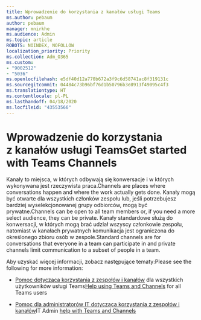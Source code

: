 ```yaml
---
title: Wprowadzenie do korzystania z kanałów usługi Teams
ms.author: pebaum
author: pebaum
manager: mnirkhe
ms.audience: Admin
ms.topic: article
ROBOTS: NOINDEX, NOFOLLOW
localization_priority: Priority
ms.collection: Adm_O365
ms.custom:
- "9002512"
- "5036"
ms.openlocfilehash: e5df40d12a770b672a3f9c6d58741ac8f319131c
ms.sourcegitcommit: 04484c73b96bf76d1b50796b3e8913f49095c4f3
ms.translationtype: HT
ms.contentlocale: pl-PL
ms.lasthandoff: 04/18/2020
ms.locfileid: "43553566"
---
```

# <a name="get-started-with-teams-channels"></a><span data-ttu-id="837b9-102">Wprowadzenie do korzystania z kanałów usługi Teams</span><span class="sxs-lookup"><span data-stu-id="837b9-102">Get started with Teams Channels</span></span>

<span data-ttu-id="837b9-103">Kanały to miejsca, w których odbywają się konwersacje i w których wykonywana jest rzeczywista praca.</span><span class="sxs-lookup"><span data-stu-id="837b9-103">Channels are places where conversations happen and where the work actually gets done.</span></span> <span data-ttu-id="837b9-104">Kanały mogą być otwarte dla wszystkich członków zespołu lub, jeśli potrzebujesz bardziej wyselekcjonowanej grupy odbiorców, mogą być prywatne.</span><span class="sxs-lookup"><span data-stu-id="837b9-104">Channels can be open to all team members or, if you need a more select audience, they can be private.</span></span> <span data-ttu-id="837b9-105">Kanały standardowe służą do konwersacji, w których mogą brać udział wszyscy członkowie zespołu, natomiast w kanałach prywatnych komunikacja jest ograniczona do określonego zbioru osób w zespole.</span><span class="sxs-lookup"><span data-stu-id="837b9-105">Standard channels are for conversations that everyone in a team can participate in and private channels limit communication to a subset of people in a team.</span></span>

<span data-ttu-id="837b9-106">Aby uzyskać więcej informacji, zobacz następujące tematy:</span><span class="sxs-lookup"><span data-stu-id="837b9-106">Please see the following for more information:</span></span>

- <span data-ttu-id="837b9-107">[Pomoc dotycząca korzystania z zespołów i kanałów](https://support.office.com/article/teams-and-channels-df38ae23-8f85-46d3-b071-cb11b9de5499) dla wszystkich użytkowników usługi Teams</span><span class="sxs-lookup"><span data-stu-id="837b9-107">[Help using Teams and Channels](https://support.office.com/article/teams-and-channels-df38ae23-8f85-46d3-b071-cb11b9de5499) for all Teams users</span></span>

- <span data-ttu-id="837b9-108">[Pomoc dla administratorów IT dotycząca korzystania z zespołów i kanałów](https://docs.microsoft.com/microsoftteams/teams-channels-overview)</span><span class="sxs-lookup"><span data-stu-id="837b9-108">IT Admin [help with Teams and Channels](https://docs.microsoft.com/microsoftteams/teams-channels-overview)</span></span> 
